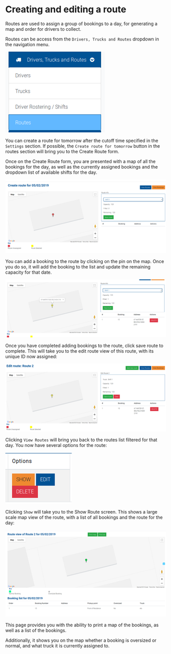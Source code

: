 # Creating and editing a route

Routes are used to assign a group of bookings to a day, for generating a map and order for drivers to collect.

Routes can be access from the `Drivers, Trucks and Routes` dropdown in the navigation menu.

![route](route-1.png)

You can create a route for tomorrow after the cutoff time specified in the `Settings` section. If possible, the `Create route for tomorrow` button in the routes section will bring 
you to the Create Route form.

 Once on the Create Route form, you are presented with a map of all the bookings for the day, as well as the currently assigned bookings and the dropdown list of available shifts for the day.
 
 ![route2](route-2.png)
 
 You can add a booking to the route by clicking on the pin on the map. Once you do so, it will add the booking to the list and update the remaining capacity for that date.
 
 ![route3](route-3.png)
 
 Once you have completed adding bookings to the route, click save route to complete. This will take you to the edit route view of this route, with its unique ID now assigned:
 
 ![route4](route-4.png)
 
 Clicking `View Routes` will bring you back to the routes list filtered for that day. You now have several options for the route:
 
 ![route5](route-5.png)
 
 Clicking `Show` will take you to the Show Route screen. This shows a large scale map view of the route, with a list of all bookings and the route for the day:
 
 ![route6](route-6.png)
 
 This page provides you with the ability to print a map of the bookings, as well as a list of the bookings.
 
 Additionally, it shows you on the map whether a booking is oversized or normal, and what truck it is currently assigned to.